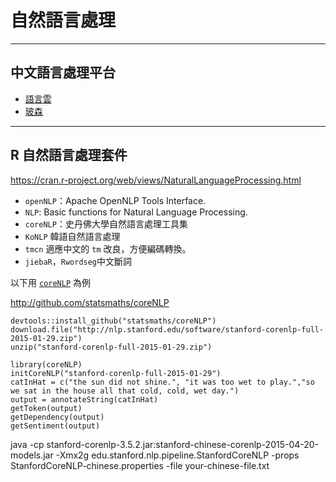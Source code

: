 # 自然語言處理






---
## 中文語言處理平台
- [語言雲](http://www.ltp-cloud.com)
- [玻森](http://bosonnlp.com/)
 


---
## R 自然語言處理套件

<https://cran.r-project.org/web/views/NaturalLanguageProcessing.html>


- `openNLP`：Apache OpenNLP Tools Interface.
- `NLP`: Basic functions for Natural Language Processing.
- `coreNLP`：史丹佛大學自然語言處理工具集
- `KoNLP` 韓語自然語言處理
- `tmcn` 適應中文的 `tm` 改良，方便編碼轉換。
- `jiebaR`，`Rwordseg`中文斷詞

以下用 [`coreNLP`](http://cran.r-project.org/web/packages/coreNLP) 為例

<http://github.com/statsmaths/coreNLP>
```{r}
devtools::install_github("statsmaths/coreNLP")
download.file("http://nlp.stanford.edu/software/stanford-corenlp-full-2015-01-29.zip")
unzip("stanford-corenlp-full-2015-01-29.zip")
```

```{r}
library(coreNLP)
initCoreNLP("stanford-corenlp-full-2015-01-29")
catInHat = c("the sun did not shine.", "it was too wet to play.","so we sat in the house all that cold, cold, wet day.")
output = annotateString(catInHat)
getToken(output)
getDependency(output)
getSentiment(output)
```
java -cp stanford-corenlp-3.5.2.jar:stanford-chinese-corenlp-2015-04-20-models.jar -Xmx2g edu.stanford.nlp.pipeline.StanfordCoreNLP -props StanfordCoreNLP-chinese.properties -file your-chinese-file.txt


